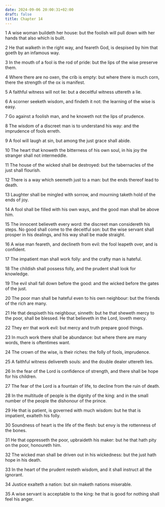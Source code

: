 ```yaml
---
date: 2024-09-06 20:00:31+02:00
draft: false
title: Chapter 14
---
```




1 A wise woman buildeth her house: but the foolish will pull down with her hands that also which is built.

2 He that walketh in the right way, and feareth God, is despised by him that goeth by an infamous way.

3 In the mouth of a fool is the rod of pride: but the lips of the wise preserve them.

4 Where there are no oxen, the crib is empty: but where there is much corn, there the strength of the ox is manifest.

5 A faithful witness will not lie: but a deceitful witness uttereth a lie.

6 A scorner seeketh wisdom, and findeth it not: the learning of the wise is easy.

7 Go against a foolish man, and he knoweth not the lips of prudence.

8 The wisdom of a discreet man is to understand his way: and the imprudence of fools erreth.

9 A fool will laugh at sin, but among the just grace shall abide.

10 The heart that knoweth the bitterness of his own soul, in his joy the stranger shall not intermeddle.

11 The house of the wicked shall be destroyed: but the tabernacles of the just shall flourish.

12 There is a way which seemeth just to a man: but the ends thereof lead to death.

13 Laughter shall be mingled with sorrow, and mourning taketh hold of the ends of joy.

14 A fool shall be filled with his own ways, and the good man shall be above him.

15 The innocent believeth every word: the discreet man considereth his steps. No good shall come to the deceitful son: but the wise servant shall prosper in his dealings, and his way shall be made straight.

16 A wise man feareth, and declineth from evil: the fool leapeth over, and is confident.

17 The impatient man shall work folly: and the crafty man is hateful.

18 The childish shall possess folly, and the prudent shall look for knowledge.

19 The evil shall fall down before the good: and the wicked before the gates of the just.

20 The poor man shall be hateful even to his own neighbour: but the friends of the rich are many.

21 He that despiseth his neighbour, sinneth: but he that sheweth mercy to the poor, shall be blessed. He that believeth in the Lord, loveth mercy.

22 They err that work evil: but mercy and truth prepare good things.

23 In much work there shall be abundance: but where there are many words, there is oftentimes want.

24 The crown of the wise, is their riches: the folly of fools, imprudence.

25 A faithful witness delivereth souls: and the double dealer uttereth lies.

26 In the fear of the Lord is confidence of strength, and there shall be hope for his children.

27 The fear of the Lord is a fountain of life, to decline from the ruin of death.

28 In the multitude of people is the dignity of the king: and in the small number of the people the dishonour of the prince.

29 He that is patient, is governed with much wisdom: but he that is impatient, exalteth his folly.

30 Soundness of heart is the life of the flesh: but envy is the rottenness of the bones.

31 He that oppresseth the poor, upbraideth his maker: but he that hath pity on the poor, honoureth him.

32 The wicked man shall be driven out in his wickedness: but the just hath hope in his death.

33 In the heart of the prudent resteth wisdom, and it shall instruct all the ignorant.

34 Justice exalteth a nation: but sin maketh nations miserable.

35 A wise servant is acceptable to the king: he that is good for nothing shall feel his anger.

